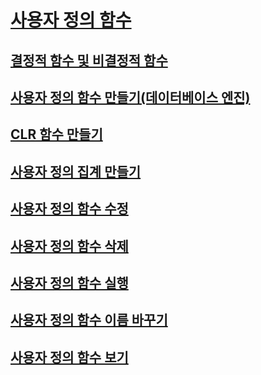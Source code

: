 # [사용자 정의 함수](user-defined-functions.md)
## [결정적 함수 및 비결정적 함수](deterministic-and-nondeterministic-functions.md)
## [사용자 정의 함수 만들기(데이터베이스 엔진)](create-user-defined-functions-database-engine.md)
## [CLR 함수 만들기](create-clr-functions.md)
## [사용자 정의 집계 만들기](create-user-defined-aggregates.md)
## [사용자 정의 함수 수정](modify-user-defined-functions.md)
## [사용자 정의 함수 삭제](delete-user-defined-functions.md)
## [사용자 정의 함수 실행](execute-user-defined-functions.md)
## [사용자 정의 함수 이름 바꾸기](rename-user-defined-functions.md)
## [사용자 정의 함수 보기](view-user-defined-functions.md)
